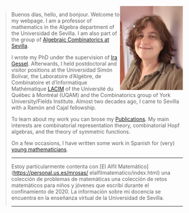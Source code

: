 

<img src='mrosas.jpg' width='170' align='right' >

> 
> Buenos días, hello, and bonjour. Welcome to my webpage.
> I am a professor of mathematics in the Algebra department
> of the    Universidad de Sevilla. I am also part of the group of [Algebraic Combinatorics at Sevilla](./CAenSevilla.md).
> 
> I wrote my PhD under the supervision of
>  [Ira Gessel](https://people.brandeis.edu/~gessel/). 
> Afterwards, I held postdoctoral and visitor positions at the
> Universidad Simón Bolívar, the Laboratoire d’Algèbre, de
> Combinatoire et d’Informatique Mathématique
> [LACIM](https://lacim.uqam.ca/en/home/) of the Université du
>  Québec à Montréal (UQAM) and the Combinatorics group of
> York University/Fields Institute.
> Almost two decades ago, I came to Sevilla with a Ramón
> and Cajal fellowship. 
>
>  
> To learn about my work you can brose my
> [Publications](./publications.md). My main interests are
> combinatorial representation theory, combinatorial Hopf algebras,
> and the theory of symmetric functions.
>
> On a few occasions, I have
> written some work in Spanish for (very)
> [young mathematicians](./divulgacion.md).
>
> ----------------------
> 
> Estoy particularmente contenta con 
> [El Alfil Matemático](https://personal.us.es/mrosas/      elalfilmatematico/index.html)
> una colección de problemas de matemáticas
> una colección de retos matemáticos para niños y jóvenes que escribí
> durante el confinamiento de 2020.
> La información sobre mi docencia se encuentra en la enseñanza
> virtual de la Universidad de Sevilla.
>
> ---------------------- 








 
